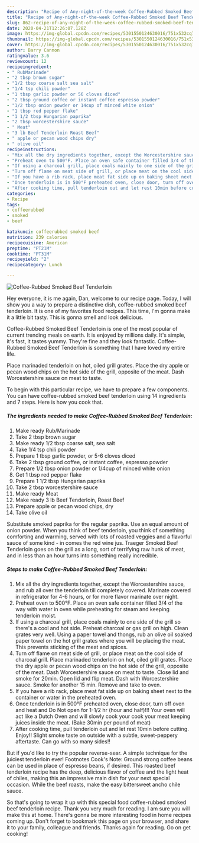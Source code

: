 ```yaml
---
description: "Recipe of Any-night-of-the-week Coffee-Rubbed Smoked Beef Tenderloin"
title: "Recipe of Any-night-of-the-week Coffee-Rubbed Smoked Beef Tenderloin"
slug: 862-recipe-of-any-night-of-the-week-coffee-rubbed-smoked-beef-tenderloin
date: 2020-04-21T12:26:07.128Z
image: https://img-global.cpcdn.com/recipes/5301550124630016/751x532cq70/coffee-rubbed-smoked-beef-tenderloin-recipe-main-photo.jpg
thumbnail: https://img-global.cpcdn.com/recipes/5301550124630016/751x532cq70/coffee-rubbed-smoked-beef-tenderloin-recipe-main-photo.jpg
cover: https://img-global.cpcdn.com/recipes/5301550124630016/751x532cq70/coffee-rubbed-smoked-beef-tenderloin-recipe-main-photo.jpg
author: Barry Cannon
ratingvalue: 3.6
reviewcount: 12
recipeingredient:
- " RubMarinade"
- "2 tbsp brown sugar"
- "1/2 tbsp coarse salt sea salt"
- "1/4 tsp chili powder"
- "1 tbsp garlic powder or 56 cloves diced"
- "2 tbsp ground coffee or instant coffee espresso powder"
- "1/2 tbsp onion powder or 14cup of minced white onion"
- "1 tbsp red pepper flake"
- "1 1/2 tbsp Hungarian paprika"
- "2 tbsp worcestershire sauce"
- " Meat"
- "3 lb Beef Tenderloin Roast Beef"
- " apple or pecan wood chips dry"
- " olive oil"
recipeinstructions:
- "Mix all the dry ingredients together, except the Worcestershire sauce, and rub all over the tenderloin till completely covered. Marinate covered in refrigerator for 4-6 hours, or for more flavor marinate over night."
- "Preheat oven to 500°F. Place an oven safe container filled 3/4 of the way with water in oven while preheating for steam and keeping tenderloin moist."
- "If using a charcoal grill, place coals mainly to one side of the grill so there&#39;s a cool and hot side. Preheat charcoal or gas grill on high.  Clean grates very well.  Using a paper towel and thongs, rub an olive oil soaked paper towel on the hot grill grates where you will be placing the meat. This prevents sticking of the meat and spices."
- "Turn off flame on meat side of grill, or place meat on the cool side of charcoal grill.  Place marinaded tenderloin on hot, oiled grill grates.  Place the dry apple or pecan wood chips on the hot side of the grill, opposite of the meat. Dash Worcestershire sauce on meat to taste. Close lid and smoke for 20min. Open lid and flip meat. Dash with Worcestershire sauce. Smoke for another 15 min. Remove and take to oven."
- "If you have a rib rack, place meat fat side up on baking sheet next to the container or water in the preheated oven."
- "Once tenderloin is in 500°F preheated oven, close door, turn off oven and heat and Do Not open for 1-1/2 hr (hour and half)!!! Your oven will act like a Dutch Oven and will slowly cook your cook your meat keeping juices inside the meat.  (Bake 30min per pound of meat)"
- "After cooking time, pull tenderloin out and let rest 10min before cutting.  Enjoy!! Slight smoke taste on outside with a subtle, sweet-peppery aftertaste. Can go with so many sides!!"
categories:
- Recipe
tags:
- coffeerubbed
- smoked
- beef

katakunci: coffeerubbed smoked beef 
nutrition: 239 calories
recipecuisine: American
preptime: "PT21M"
cooktime: "PT31M"
recipeyield: "2"
recipecategory: Lunch

---
```



![Coffee-Rubbed Smoked Beef Tenderloin](https://img-global.cpcdn.com/recipes/5301550124630016/751x532cq70/coffee-rubbed-smoked-beef-tenderloin-recipe-main-photo.jpg)

Hey everyone, it is me again, Dan, welcome to our recipe page. Today, I will show you a way to prepare a distinctive dish, coffee-rubbed smoked beef tenderloin. It is one of my favorites food recipes. This time, I'm gonna make it a little bit tasty. This is gonna smell and look delicious.

Coffee-Rubbed Smoked Beef Tenderloin is one of the most popular of current trending meals on earth. It is enjoyed by millions daily. It's simple, it's fast, it tastes yummy. They're fine and they look fantastic. Coffee-Rubbed Smoked Beef Tenderloin is something that I have loved my entire life.

Place marinaded tenderloin on hot, oiled grill grates. Place the dry apple or pecan wood chips on the hot side of the grill, opposite of the meat. Dash Worcestershire sauce on meat to taste.


To begin with this particular recipe, we have to prepare a few components. You can have coffee-rubbed smoked beef tenderloin using 14 ingredients and 7 steps. Here is how you cook that.

<!--inarticleads1-->

##### The ingredients needed to make Coffee-Rubbed Smoked Beef Tenderloin:

1. Make ready  Rub/Marinade
1. Take 2 tbsp brown sugar
1. Make ready 1/2 tbsp coarse salt, sea salt
1. Take 1/4 tsp chili powder
1. Prepare 1 tbsp garlic powder, or 5-6 cloves diced
1. Take 2 tbsp ground coffee, or instant coffee, espresso powder
1. Prepare 1/2 tbsp onion powder or 1/4cup of minced white onion
1. Get 1 tbsp red pepper flake
1. Prepare 1 1/2 tbsp Hungarian paprika
1. Take 2 tbsp worcestershire sauce
1. Make ready  Meat
1. Make ready 3 lb Beef Tenderloin, Roast Beef
1. Prepare  apple or pecan wood chips, dry
1. Take  olive oil


Substitute smoked paprika for the regular paprika. Use an equal amount of onion powder. When you think of beef tenderloin, you think of something comforting and warming, served with lots of roasted veggies and a flavorful sauce of some kind - in comes the red wine jus. Traeger Smoked Beef Tenderloin goes on the grill as a long, sort of terrifying raw hunk of meat, and in less than an hour turns into something really incredible. 

<!--inarticleads2-->

##### Steps to make Coffee-Rubbed Smoked Beef Tenderloin:

1. Mix all the dry ingredients together, except the Worcestershire sauce, and rub all over the tenderloin till completely covered. Marinate covered in refrigerator for 4-6 hours, or for more flavor marinate over night.
1. Preheat oven to 500°F. Place an oven safe container filled 3/4 of the way with water in oven while preheating for steam and keeping tenderloin moist.
1. If using a charcoal grill, place coals mainly to one side of the grill so there&#39;s a cool and hot side. Preheat charcoal or gas grill on high.  Clean grates very well.  Using a paper towel and thongs, rub an olive oil soaked paper towel on the hot grill grates where you will be placing the meat. This prevents sticking of the meat and spices.
1. Turn off flame on meat side of grill, or place meat on the cool side of charcoal grill.  Place marinaded tenderloin on hot, oiled grill grates.  Place the dry apple or pecan wood chips on the hot side of the grill, opposite of the meat. Dash Worcestershire sauce on meat to taste. Close lid and smoke for 20min. Open lid and flip meat. Dash with Worcestershire sauce. Smoke for another 15 min. Remove and take to oven.
1. If you have a rib rack, place meat fat side up on baking sheet next to the container or water in the preheated oven.
1. Once tenderloin is in 500°F preheated oven, close door, turn off oven and heat and Do Not open for 1-1/2 hr (hour and half)!!! Your oven will act like a Dutch Oven and will slowly cook your cook your meat keeping juices inside the meat.  (Bake 30min per pound of meat)
1. After cooking time, pull tenderloin out and let rest 10min before cutting.  Enjoy!! Slight smoke taste on outside with a subtle, sweet-peppery aftertaste. Can go with so many sides!!


But if you&#39;d like to try the popular reverse-sear. A simple technique for the juiciest tenderloin ever! Footnotes Cook&#39;s Note: Ground strong coffee beans can be used in place of espresso beans, if desired. This roasted beef tenderloin recipe has the deep, delicious flavor of coffee and the light heat of chiles, making this an impressive main dish for your next special occasion. While the beef roasts, make the easy bittersweet ancho chile sauce. 

So that's going to wrap it up with this special food coffee-rubbed smoked beef tenderloin recipe. Thank you very much for reading. I am sure you will make this at home. There's gonna be more interesting food in home recipes coming up. Don't forget to bookmark this page on your browser, and share it to your family, colleague and friends. Thanks again for reading. Go on get cooking!
